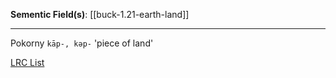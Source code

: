 **Sementic Field(s)**:
[[buck-1.21-earth-land]]

---

Pokorny
`kāp-, kəp-`
'piece of land'

[LRC List](https://lrc.la.utexas.edu/lex/master#P3062)
